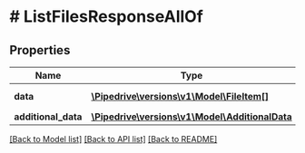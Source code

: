 # # ListFilesResponseAllOf

## Properties

Name | Type | Description | Notes
------------ | ------------- | ------------- | -------------
**data** | [**\Pipedrive\versions\v1\Model\FileItem[]**](FileItem.md) | The array of files | [optional]
**additional_data** | [**\Pipedrive\versions\v1\Model\AdditionalData**](AdditionalData.md) |  | [optional]

[[Back to Model list]](../README.md#documentation-for-models) [[Back to API list]](../README.md#documentation-for-api-endpoints) [[Back to README]](../README.md)

